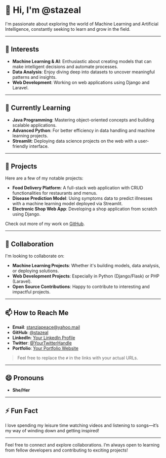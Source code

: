 # 👋 Hi, I'm @stazeal

I'm passionate about exploring the world of Machine Learning and Artificial Intelligence, constantly seeking to learn and grow in the field.

---

## 👀 Interests
- **Machine Learning & AI**: Enthusiastic about creating models that can make intelligent decisions and automate processes.
- **Data Analysis**: Enjoy diving deep into datasets to uncover meaningful patterns and insights.
- **Web Development**: Working on web applications using Django and Laravel.

---

## 🌱 Currently Learning
- **Java Programming**: Mastering object-oriented concepts and building scalable applications.
- **Advanced Python**: For better efficiency in data handling and machine learning projects.
- **Streamlit**: Deploying data science projects on the web with a user-friendly interface.

---

## 💼 Projects
Here are a few of my notable projects:
- **Food Delivery Platform**: A full-stack web application with CRUD functionalities for restaurants and menus.
- **Disease Prediction Model**: Using symptoms data to predict illnesses with a machine learning model deployed via Streamlit.
- **Electronic Shop Web App**: Developing a shop application from scratch using Django.

Check out more of my work on [GitHub](https://github.com/stazeal).

---

## 💬 Collaboration
I'm looking to collaborate on:
- **Machine Learning Projects**: Whether it's building models, data analysis, or deploying solutions.
- **Web Development Projects**: Especially in Python (Django/Flask) or PHP (Laravel).
- **Open Source Contributions**: Happy to contribute to interesting and impactful projects.

---

## 📫 How to Reach Me
- **Email**: [stanziapeace@yahoo.mail](mailto:stanziapeace@yahoo.mail)
- **GitHub**: [@stazeal](https://github.com/stazeal)
- **LinkedIn**: [Your LinkedIn Profile](#)
- **Twitter**: [@YourTwitterHandle](#)
- **Portfolio**: [Your Portfolio Website](#)

> Feel free to replace the `#` in the links with your actual URLs.

---

## 😄 Pronouns
- **She/Her**

---

## ⚡ Fun Fact
I love spending my leisure time watching videos and listening to songs—it’s my way of winding down and getting inspired!

---

Feel free to connect and explore collaborations. I’m always open to learning from fellow developers and contributing to exciting projects!
